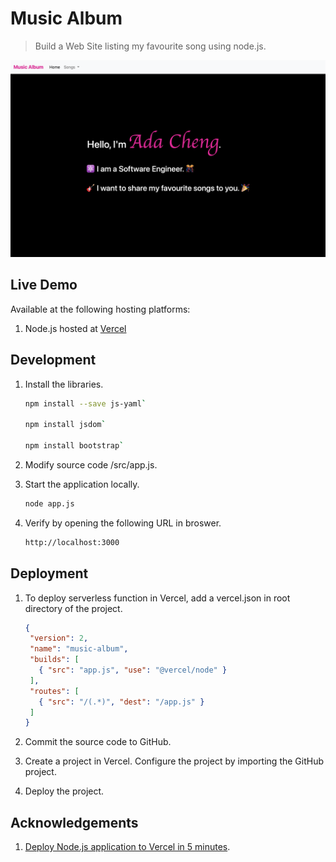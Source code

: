 # Music Album

> Build a Web Site listing my favourite song using node.js.

![Music Album Web Site Screenshot](images/music-album-vercel.png)

## Live Demo

Available at the following hosting platforms:
1. Node.js hosted at [Vercel](https://music-album-liart.vercel.app)

## Development

1. Install the libraries.

    ```bash
    npm install --save js-yaml`

    npm install jsdom`

    npm install bootstrap`
    ```

2. Modify source code /src/app.js.

3. Start the application locally.
    ```sh
    node app.js
    ```

4. Verify by opening the following URL in broswer.
    ```sh
    http://localhost:3000
    ```

## Deployment

1. To deploy serverless function in Vercel, add a vercel.json in root directory of the project.

    ```json
    {
     "version": 2,
     "name": "music-album",
     "builds": [
       { "src": "app.js", "use": "@vercel/node" }
     ],
     "routes": [
       { "src": "/(.*)", "dest": "/app.js" }
     ]
    }
    ```

2. Commit the source code to GitHub.

3. Create a project in Vercel.  Configure the project by importing the GitHub project.

4. Deploy the project.


## Acknowledgements

1. [Deploy Node.js application to Vercel in 5 minutes](https://blog.adafycheng.dev/deploy-nodejs-application-to-vercel-in-5-minutes).
